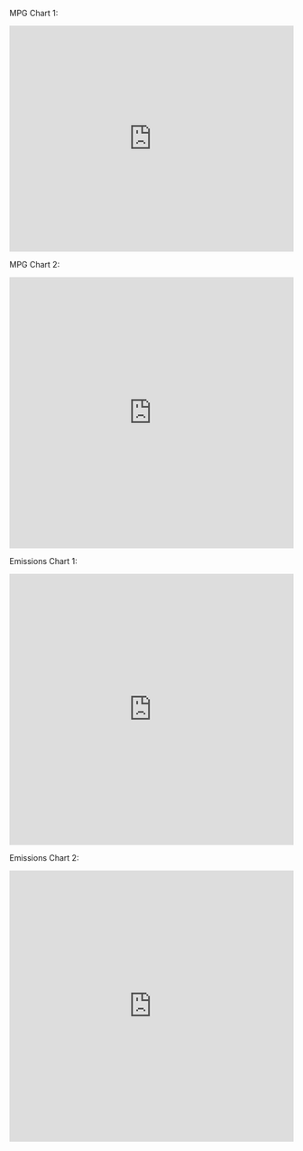 MPG Chart 1:

<iframe title="Average Fuel Efficiency (MPG) for All Vehicles in the U.S." aria-label="Interactive line chart" id="datawrapper-chart-d921x" src="https://datawrapper.dwcdn.net/d921x/3/" scrolling="no" frameborder="0" style="width: 0; min-width: 100% !important; border: none;" height="400"></iframe><script type="text/javascript">!function(){"use strict";window.addEventListener("message",(function(a){if(void 0!==a.data["datawrapper-height"])for(var e in a.data["datawrapper-height"]){var t=document.getElementById("datawrapper-chart-"+e)||document.querySelector("iframe[src*='"+e+"']");t&&(t.style.height=a.data["datawrapper-height"][e]+"px")}}))}();
</script>

MPG Chart 2:
<iframe title="Comparing Real Fuel Efficiency to MPG Goals by Vehicle Type" aria-label="Interactive line chart" id="datawrapper-chart-OqEhQ" src="https://datawrapper.dwcdn.net/OqEhQ/3/" scrolling="no" frameborder="0" style="width: 0; min-width: 100% !important; border: none;" height="480"></iframe><script type="text/javascript">!function(){"use strict";window.addEventListener("message",(function(a){if(void 0!==a.data["datawrapper-height"])for(var e in a.data["datawrapper-height"]){var t=document.getElementById("datawrapper-chart-"+e)||document.querySelector("iframe[src*='"+e+"']");t&&(t.style.height=a.data["datawrapper-height"][e]+"px")}}))}();
</script>

Emissions Chart 1:
<iframe title="Examining the Decline of U.S. CO2 Emissions Over Time" aria-label="Interactive line chart" id="datawrapper-chart-IxhZL" src="https://datawrapper.dwcdn.net/IxhZL/1/" scrolling="no" frameborder="0" style="width: 0; min-width: 100% !important; border: none;" height="480"></iframe><script type="text/javascript">!function(){"use strict";window.addEventListener("message",(function(a){if(void 0!==a.data["datawrapper-height"])for(var e in a.data["datawrapper-height"]){var t=document.getElementById("datawrapper-chart-"+e)||document.querySelector("iframe[src*='"+e+"']");t&&(t.style.height=a.data["datawrapper-height"][e]+"px")}}))}();
</script>

Emissions Chart 2:
<iframe title="The Relationship Between Increased Fuel Efficiency Standards and Decreased C02 Emissions" aria-label="Interactive line chart" id="datawrapper-chart-YOjkV" src="https://datawrapper.dwcdn.net/YOjkV/1/" scrolling="no" frameborder="0" style="width: 0; min-width: 100% !important; border: none;" height="480"></iframe><script type="text/javascript">!function(){"use strict";window.addEventListener("message",(function(a){if(void 0!==a.data["datawrapper-height"])for(var e in a.data["datawrapper-height"]){var t=document.getElementById("datawrapper-chart-"+e)||document.querySelector("iframe[src*='"+e+"']");t&&(t.style.height=a.data["datawrapper-height"][e]+"px")}}))}();
</script>
